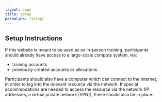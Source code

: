 ```yaml
---
layout: page
title: Setup
permalink: /setup/
---
```


## Setup Instructions

If this website is meant to be used as an in-person training, 
participants should already have access to a large-scale compute 
system, via: 

* training accounts
* previously created accounts or allocations

Participants should also have a computer which can connect to the 
internet, in order to log into the relevant resource via 
the network.  If special accommodations are needed to access the 
resource via the network (IP addresses, a virtual private 
network (VPN)), these should also be in place.  